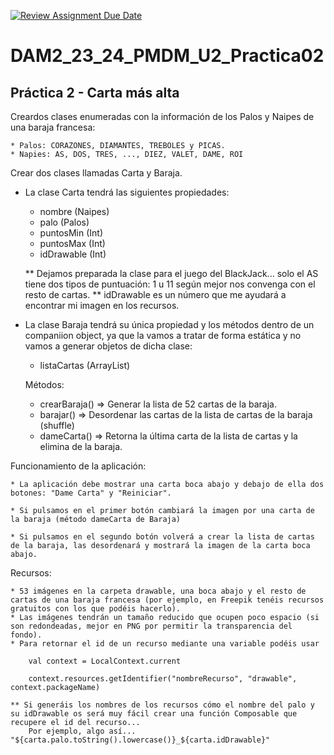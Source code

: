 [![Review Assignment Due Date](https://classroom.github.com/assets/deadline-readme-button-24ddc0f5d75046c5622901739e7c5dd533143b0c8e959d652212380cedb1ea36.svg)](https://classroom.github.com/a/A9eK7Esk)
# DAM2_23_24_PMDM_U2_Practica02

## Práctica 2 - Carta más alta

Creardos clases enumeradas con la información de los Palos y Naipes de una baraja francesa:

	* Palos: CORAZONES, DIAMANTES, TREBOLES y PICAS.
	* Napies: AS, DOS, TRES, ..., DIEZ, VALET, DAME, ROI


Crear dos clases llamadas Carta y Baraja.

- La clase Carta tendrá las siguientes propiedades:
	
	* nombre (Naipes)
	* palo (Palos)
	* puntosMin (Int)
	* puntosMax (Int)
	* idDrawable (Int)
	
	** Dejamos preparada la clase para el juego del BlackJack... solo el AS tiene dos tipos de puntuación: 1 u 11 según mejor nos convenga con el resto de cartas.
	** idDrawable es un número que me ayudará a encontrar mi imagen en los recursos.

- La clase Baraja tendrá su única propiedad y los métodos dentro de un companiion object, ya que la vamos a tratar de forma estática y no vamos a generar objetos de dicha clase:
	
	* listaCartas (ArrayList<Carta>)
	
	Métodos:
	
	* crearBaraja() => Generar la lista de 52 cartas de la baraja.
	* barajar() => Desordenar las cartas de la lista de cartas de la baraja (shuffle)
	* dameCarta() => Retorna la última carta de la lista de cartas y la elimina de la baraja.

Funcionamiento de la aplicación:

	* La aplicación debe mostrar una carta boca abajo y debajo de ella dos botones: "Dame Carta" y "Reiniciar".

	* Si pulsamos en el primer botón cambiará la imagen por una carta de la baraja (método dameCarta de Baraja)

	* Si pulsamos en el segundo botón volverá a crear la lista de cartas de la baraja, las desordenará y mostrará la imagen de la carta boca abajo.

Recursos:

	* 53 imágenes en la carpeta drawable, una boca abajo y el resto de cartas de una baraja francesa (por ejemplo, en Freepik tenéis recursos gratuitos con los que podéis hacerlo).
	* Las imágenes tendrán un tamaño reducido que ocupen poco espacio (si son redondeadas, mejor en PNG por permitir la transparencia del fondo).
	* Para retornar el id de un recurso mediante una variable podéis usar 
	
	    val context = LocalContext.current

		context.resources.getIdentifier("nombreRecurso", "drawable", context.packageName)

	** Si generáis los nombres de los recursos cómo el nombre del palo y su idDrawable os será muy fácil crear una función Composable que recupere el id del recurso...
		Por ejemplo, algo así... "${carta.palo.toString().lowercase()}_${carta.idDrawable}"

